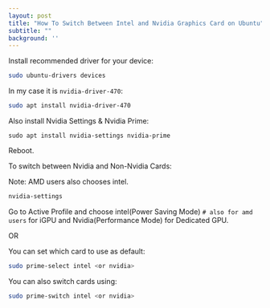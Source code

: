 ```yaml
---
layout: post
title: "How To Switch Between Intel and Nvidia Graphics Card on Ubuntu"
subtitle: ""
background: ''
---
```


Install recommended driver for your device:
```sh
sudo ubuntu-drivers devices
```

In my case it is ```nvidia-driver-470```:
```sh
sudo apt install nvidia-driver-470
```

Also install Nvidia Settings & Nvidia Prime:
```
sudo apt install nvidia-settings nvidia-prime
```

Reboot.

To switch between Nvidia and Non-Nvidia Cards:

Note: AMD users also chooses intel.

```sh
nvidia-settings
```
Go to Active Profile and choose intel(Power Saving Mode) ```# also for amd users``` for iGPU and Nvidia(Performance Mode) for Dedicated GPU.

OR

You can set which card to use as default:
```sh 
sudo prime-select intel <or nvidia>
```

You can also switch cards using:
```sh
sudo prime-switch intel <or nvidia>
```